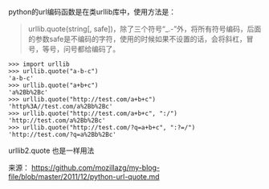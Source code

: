 python的url编码函数是在类urllib库中，使用方法是：

> urllib.quote(string\[, safe\])，除了三个符号“\_.-”外，将所有符号编码，后面的参数safe是不编码的字符，使用的时候如果不设置的话，会将斜杠，冒号，等号，问号都给编码了。

```
>>> import urllib
>>> urllib.quote("a-b-c")
'a-b-c'
>>> urllib.quote("a+b+c")
'a%2Bb%2Bc'
>>> urllib.quote("http://test.com/a+b+c")
'http%3A//test.com/a%2Bb%2Bc'
>>> urllib.quote("http://test.com/a+b+c", ":/")
'http://test.com/a%2Bb%2Bc'
>>> urllib.quote("http://test.com/?q=a+b+c", ":?=/")
'http://test.com/?q=a%2Bb%2Bc'
```

urllib2.quote 也是一样用法

来源： <https://github.com/mozillazg/my-blog-file/blob/master/2011/12/python-url-quote.md>
